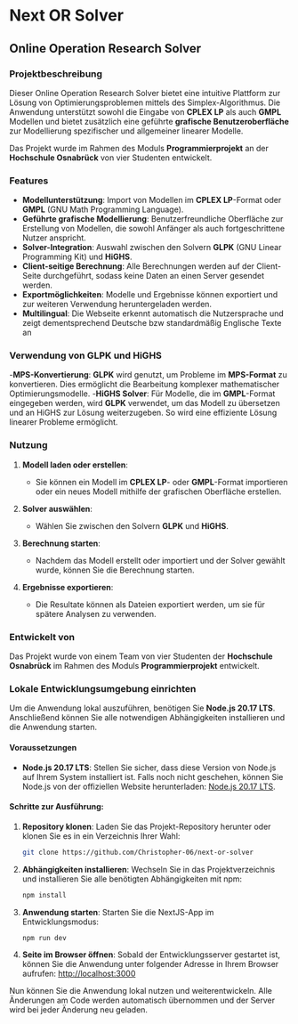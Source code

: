 # Next OR Solver
## Online Operation Research Solver

### Projektbeschreibung

Dieser Online Operation Research Solver bietet eine intuitive Plattform zur Lösung von Optimierungsproblemen mittels des Simplex-Algorithmus. Die Anwendung unterstützt sowohl die Eingabe von **CPLEX LP** als auch **GMPL** Modellen und bietet zusätzlich eine geführte **grafische Benutzeroberfläche** zur Modellierung spezifischer und allgemeiner linearer Modelle. 

Das Projekt wurde im Rahmen des Moduls **Programmierprojekt** an der **Hochschule Osnabrück** von vier Studenten entwickelt.

### Features

- **Modellunterstützung**: Import von Modellen im **CPLEX LP**-Format oder **GMPL** (GNU Math Programming Language).
- **Geführte grafische Modellierung**: Benutzerfreundliche Oberfläche zur Erstellung von Modellen, die sowohl Anfänger als auch fortgeschrittene Nutzer anspricht.
- **Solver-Integration**: Auswahl zwischen den Solvern **GLPK** (GNU Linear Programming Kit) und **HiGHS**.
- **Client-seitige Berechnung**: Alle Berechnungen werden auf der Client-Seite durchgeführt, sodass keine Daten an einen Server gesendet werden.
- **Exportmöglichkeiten**: Modelle und Ergebnisse können exportiert und zur weiteren Verwendung heruntergeladen werden.
- **Multilingual**: Die Webseite erkennt automatisch die Nutzersprache und zeigt dementsprechend Deutsche bzw standardmäßig Englische Texte an


### Verwendung von GLPK und HiGHS
-**MPS-Konvertierung**: **GLPK** wird genutzt, um Probleme im **MPS-Format** zu konvertieren. Dies ermöglicht die Bearbeitung komplexer mathematischer Optimierungsmodelle.
-**HiGHS Solver**: Für Modelle, die im **GMPL**-Format eingegeben werden, wird **GLPK** verwendet, um das Modell zu übersetzen und an HiGHS zur Lösung weiterzugeben. So wird eine effiziente Lösung linearer Probleme ermöglicht.

### Nutzung

1. **Modell laden oder erstellen**: 
   - Sie können ein Modell im **CPLEX LP**- oder **GMPL**-Format importieren oder ein neues Modell mithilfe der grafischen Oberfläche erstellen.
   
2. **Solver auswählen**: 
   - Wählen Sie zwischen den Solvern **GLPK** und **HiGHS**.
   
3. **Berechnung starten**: 
   - Nachdem das Modell erstellt oder importiert und der Solver gewählt wurde, können Sie die Berechnung starten.

4. **Ergebnisse exportieren**: 
   - Die Resultate können als Dateien exportiert werden, um sie für spätere Analysen zu verwenden.

### Entwickelt von

Das Projekt wurde von einem Team von vier Studenten der **Hochschule Osnabrück** im Rahmen des Moduls **Programmierprojekt** entwickelt.

### Lokale Entwicklungsumgebung einrichten

Um die Anwendung lokal auszuführen, benötigen Sie **Node.js 20.17 LTS**. Anschließend können Sie alle notwendigen Abhängigkeiten installieren und die Anwendung starten.

#### Voraussetzungen

- **Node.js 20.17 LTS**: Stellen Sie sicher, dass diese Version von Node.js auf Ihrem System installiert ist. Falls noch nicht geschehen, können Sie Node.js von der offiziellen Website herunterladen: [Node.js 20.17 LTS](https://nodejs.org/).

#### Schritte zur Ausführung:

1. **Repository klonen**:
   Laden Sie das Projekt-Repository herunter oder klonen Sie es in ein Verzeichnis Ihrer Wahl:
   ```bash
   git clone https://github.com/Christopher-06/next-or-solver
   ```

3. **Abhängigkeiten installieren**:
   Wechseln Sie in das Projektverzeichnis und installieren Sie alle benötigten Abhängigkeiten mit npm:
   ```bash
   npm install
   ```

4. **Anwendung starten**:
   Starten Sie die NextJS-App im Entwicklungsmodus:
   ```bash
   npm run dev
   ```

5. **Seite im Browser öffnen**:
   Sobald der Entwicklungsserver gestartet ist, können Sie die Anwendung unter folgender Adresse in Ihrem Browser aufrufen: [http://localhost:3000](http://localhost:3000)

Nun können Sie die Anwendung lokal nutzen und weiterentwickeln. Alle Änderungen am Code werden automatisch übernommen und der Server wird bei jeder Änderung neu geladen.
